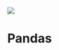 
<img src="https://raw.githubusercontent.com/donnemartin/data-science-ipython-notebooks/master/images/pandas.png">


# Pandas
<br>

